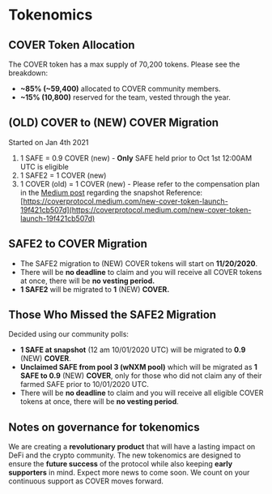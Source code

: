 # Tokenomics

## COVER Token Allocation <a id="a7cc"></a>

The COVER token has a max supply of 70,200 tokens. Please see the breakdown: 

* **~85% \(~59,400\)** allocated to COVER community members.
* **~15% \(10,800\)** reserved for the team, vested through the year.

## \(OLD\) COVER to \(NEW\) COVER Migration <a id="8e70"></a>

Started on Jan 4th 2021

1. 1 SAFE = 0.9 COVER \(new\)       - **Only** SAFE held prior to Oct 1st 12:00AM UTC is eligible
2. 1 SAFE2 = 1 COVER \(new\)
3. 1 COVER \(old\) = 1 COVER \(new\)       - Please refer to the compensation plan in the [Medium post](https://coverprotocol.medium.com/compensation-plan-b089d499191e) regarding the snapshot  Reference: [https://coverprotocol.medium.com/new-cover-token-launch-19f421cb507d](https://coverprotocol.medium.com/new-cover-token-launch-19f421cb507d)

## SAFE2 to COVER Migration <a id="8e70"></a>

* The SAFE2 migration to \(NEW\) COVER tokens will start on **11/20/2020**.
* There will be **no deadline** to claim and you will receive all COVER tokens at once, there will be **no vesting period.**
* **1 SAFE2** will be migrated to **1** \(NEW\) **COVER.**

## Those Who Missed the SAFE2 Migration <a id="b8d6"></a>

Decided using our community polls:

* **1 SAFE at snapshot** \(12 am 10/01/2020 UTC\) will be migrated to **0.9** \(NEW\) **COVER**.
* **Unclaimed SAFE from pool 3 \(wNXM pool\)** which will be migrated as **1 SAFE to 0.9** \(NEW\) **COVER**, only for those who did not claim any of their farmed SAFE prior to 10/01/2020 UTC.
* There will be **no deadline** to claim and you will receive all eligible COVER tokens at once, there will be **no vesting period**.

## Notes on governance for tokenomics <a id="8702"></a>

We are creating a **revolutionary product** that will have a lasting impact on DeFi and the crypto community. The new tokenomics are designed to ensure the **future success** of the protocol while also keeping **early supporters** in mind. Expect more news to come soon. We count on your continuous support as COVER moves forward.

